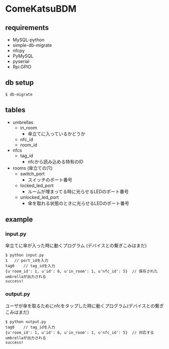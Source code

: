 # ComeKatsuBDM

## requirements
- MySQL-python
- simple-db-migrate
- nfcpy
- PyMySQL
- pyserial
- Rpi.GPIO

## db setup
```
$ db-migrate
```

## tables
- umbrellas
    - in_room
        - 傘立てに入っているかどうか
    - nfc_id
    - room_id
- nfcs
    - tag_id
        - nfcから読み込める特有のID
- rooms (傘立ての穴)
    - switch_port
        - スイッチのポート番号
    - locked_led_port
        - ルームが埋まってる時に光らせるLEDのポート番号
    - unlocked_led_port
        - 傘を取れる状態のときに光らせるLEDのポート番号

## example
### input.py
傘立てに傘が入った時に動くプログラム
(デバイスとの繋ぎこみはまだ)
```
$ python input.py
1   // port_idを入力
tag0    // tag_idを入力
{u'room_id': 1, u'id': 6, u'in_room': 1, u'nfc_id': 5}  // 保存されたumbrellaが出力される
success!
```

### output.py
ユーザが傘を取るためにnfcをタップした時に動くプログラム(デバイスとの繋ぎこみはまだ)
```
$ python output.py
tag0    // tag_idを入力
{u'room_id': 1, u'id': 6, u'in_room': 1, u'nfc_id': 5}  // 対応するumbrellaが出力される
success!
```
